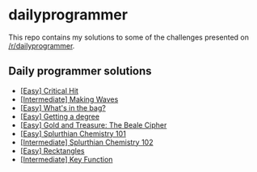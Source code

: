 # dailyprogrammer

This repo contains my solutions to some of the challenges presented on [/r/dailyprogrammer][a].

## Daily programmer solutions

* [[Easy] Critical Hit][1]
* [[Intermediate] Making Waves][2]
* [[Easy] What's in the bag?][3]
* [[Easy] Getting a degree][4]
* [[Easy] Gold and Treasure: The Beale Cipher][5]
* [[Easy] Splurthian Chemistry 101][6]
* [[Intermediate] Splurthian Chemistry 102][7]
* [[Easy] Recktangles][8]
* [[Intermediate] Key Function][9]

[a]: https://www.reddit.com/r/dailyprogrammer
[1]: https://redd.it/4nvrnx
[2]: https://redd.it/4o74p3
[3]: https://redd.it/4oylbo
[4]: https://redd.it/4q35ip
[5]: https://redd.it/4r8fod
[6]: https://redd.it/4savyr
[7]: https://redd.it/4so25w
[8]: https://redd.it/4tetif
[9]: https://redd.it/4tqy5c